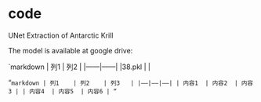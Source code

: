 # code
UNet Extraction of Antarctic Krill 

The model is available at google drive:

`markdown
| 列1    | 列2    |
|——|——|
|38.pkl |     |

“`markdown
| 列1    | 列2    | 列3   |
|——|——|—–|
| 内容1  | 内容2  | 内容3 |
| 内容4  | 内容5  | 内容6 |
“`
